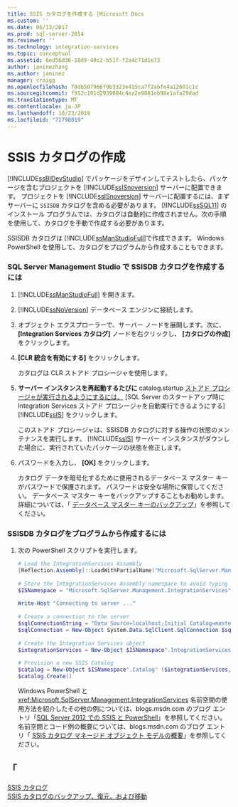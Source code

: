 ```yaml
---
title: SSIS カタログを作成する |Microsoft Docs
ms.custom: ''
ms.date: 06/13/2017
ms.prod: sql-server-2014
ms.reviewer: ''
ms.technology: integration-services
ms.topic: conceptual
ms.assetid: 6ed56d36-18d9-40c2-b51f-f2a4c71d1e73
author: janinezhang
ms.author: janinez
manager: craigg
ms.openlocfilehash: f8db507966f9b3323e415ca7f2abfe4a12601c1c
ms.sourcegitcommit: f912c101d2939084c4ea2e9881eb98e1afa29dad
ms.translationtype: MT
ms.contentlocale: ja-JP
ms.lasthandoff: 10/23/2019
ms.locfileid: "72798019"
---
```

# <a name="create-the-ssis-catalog"></a>SSIS カタログの作成
  [!INCLUDE[ssBIDevStudio](../includes/ssbidevstudio-md.md)] でパッケージをデザインしてテストしたら、パッケージを含むプロジェクトを [!INCLUDE[ssISnoversion](../includes/ssisnoversion-md.md)] サーバーに配置できます。 プロジェクトを [!INCLUDE[ssISnoversion](../includes/ssisnoversion-md.md)] サーバーに配置するには、まずサーバーに `SSISDB` カタログを含める必要があります。 [!INCLUDE[ssSQL11](../includes/sssql11-md.md)] のインストール プログラムでは、カタログは自動的に作成されません。次の手順を使用して、カタログを手動で作成する必要があります。  
  
 SSISDB カタログは [!INCLUDE[ssManStudioFull](../includes/ssmanstudiofull-md.md)]で作成できます。 Windows PowerShell を使用して、カタログをプログラムから作成することもできます。  
  
### <a name="to-create-the-ssisdb-catalog-in-sql-server-management-studio"></a>SQL Server Management Studio で SSISDB カタログを作成するには  
  
1.  [!INCLUDE[ssManStudioFull](../includes/ssmanstudiofull-md.md)] を開きます。  
  
2.  [!INCLUDE[ssNoVersion](../includes/ssnoversion-md.md)] データベース エンジンに接続します。  
  
3.  オブジェクト エクスプローラーで、サーバー ノードを展開します。次に、 **[Integration Services カタログ]** ノードを右クリックし、 **[カタログの作成]** をクリックします。  
  
4.  **[CLR 統合を有効にする]** をクリックします。  
  
     カタログは CLR ストアド プロシージャを使用します。  
  
5.  **サーバー インスタンスを再起動するたびに** catalog.startup [ストアド プロシージャが実行されるようにするには、](/sql/integration-services/system-stored-procedures/catalog-startup) [SQL Server のスタートアップ時に Integration Services ストアド プロシージャを自動実行できるようにする] [!INCLUDE[ssIS](../includes/ssis-md.md)] をクリックします。  
  
     このストアド プロシージャは、SSISDB カタログに対する操作の状態のメンテナンスを実行します。 [!INCLUDE[ssIS](../includes/ssis-md.md)] サーバー インスタンスがダウンした場合に、実行されていたパッケージの状態を修正します。  
  
6.  パスワードを入力し、 **[OK]** をクリックします。  
  
     カタログ データを暗号化するために使用されるデータベース マスター キーがパスワードで保護されます。 パスワードは安全な場所に保管してください。 データベース マスター キーをバックアップすることもお勧めします。 詳細については、「 [データベース マスター キーのバックアップ](../relational-databases/security/encryption/back-up-a-database-master-key.md)」を参照してください。  
  
### <a name="to-create-the-ssisdb-catalog-programmatically"></a>SSISDB カタログをプログラムから作成するには  
  
1.  次の PowerShell スクリプトを実行します。  
  
    ```powershell
    # Load the IntegrationServices Assembly  
    [Reflection.Assembly]::LoadWithPartialName("Microsoft.SqlServer.Management.IntegrationServices")  
  
    # Store the IntegrationServices Assembly namespace to avoid typing it every time  
    $ISNamespace = "Microsoft.SqlServer.Management.IntegrationServices"  
  
    Write-Host "Connecting to server ..."  
  
    # Create a connection to the server  
    $sqlConnectionString = "Data Source=localhost;Initial Catalog=master;Integrated Security=SSPI;"  
    $sqlConnection = New-Object System.Data.SqlClient.SqlConnection $sqlConnectionString  
  
    # Create the Integration Services object  
    $integrationServices = New-Object $ISNamespace".IntegrationServices" $sqlConnection  
  
    # Provision a new SSIS Catalog  
    $catalog = New-Object $ISNamespace".Catalog" ($integrationServices, "SSISDB", "P@assword1")  
    $catalog.Create()
    ```  
  
     Windows PowerShell と <xref:Microsoft.SqlServer.Management.IntegrationServices> 名前空間の使用方法を紹介したその他の例については、blogs.msdn.com のブログ エントリ「[SQL Server 2012 での SSIS と PowerShell](https://go.microsoft.com/fwlink/?LinkId=242539)」を参照してください。 名前空間とコード例の概要については、blogs.msdn.com のブログ エントリ「 [SSIS カタログ マネージド オブジェクト モデルの概要](https://go.microsoft.com/fwlink/?LinkId=254267)」を参照してください。  
  
## <a name="see-also"></a>「  
 [SSIS カタログ](catalog/ssis-catalog.md)   
 [SSIS カタログのバックアップ、復元、および移動](../../2014/integration-services/backup-restore-and-move-the-ssis-catalog.md)  
